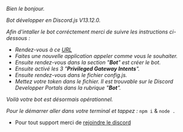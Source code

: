 *Bien le bonjour.*

*Bot développer en Discord.js V13.12.0.*



*Afin d'intaller le bot corréctement merci de suivre les instructions ci-dessous :*
- *Rendez-vous à ce [URL](https://discord.com/developers/applications)*
- *Faites une nouvelle application appeler comme vous le souhaiter.*
- *Ensuite rendez-vous dans la section "**Bot**" est créer le bot.*
- *Ensuite activé les 3 "**Privileged Gateway Intents**".*
- *Ensuite rendez-vous dans le fichier config.js.*
- *Mettez votre token dans le fichier. Il est trouvable sur le Discord Developper Portals dans la rubrique "**Bot**".*

*Voilà votre bot est désormais opérationnel.*

*Pour le démarrer aller dans votre terminal et tappez :* `npm i` & `node .`

- Pour tout support merci de [rejoindre le discord](https://discord.gg/zM6ZN9UfRs)
